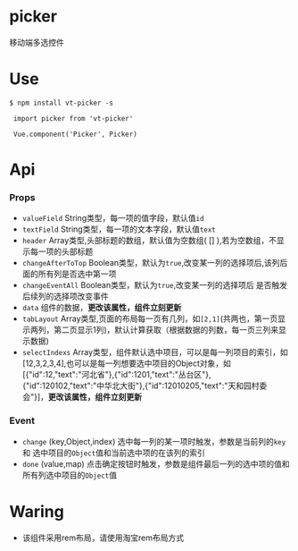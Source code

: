 # picker
移动端多选控件

# Use
```shell
$ npm install vt-picker -s
```

```shell
 import picker from 'vt-picker'
 
 Vue.component('Picker', Picker)
```
 
 
 # Api
 ### Props 
*   `valueField` String类型，每一项的值字段，默认值`id`
*   `textField` String类型，每一项的文本字段，默认值`text`
*   `header` Array类型,头部标题的数组，默认值为空数组( [] ),若为空数组，不显示每一项的头部标题
*   `changeAfterToTop` Boolean类型，默认为`true`,改变某一列的选择项后,该列后面的所有列是否选中第一项
*   `changeEventAll` Boolean类型，默认为`true`,改变某一列的选择项后 是否触发后续列的选择项改变事件
*   `data` 组件的数据，**更改该属性，组件立刻更新**
*   `tabLayout` Array类型,页面的布局每一页有几列，如`[2,1]`(共两也，第一页显示两列，第二页显示1列)，默认计算获取（根据数据的列数，每一页三列来显示数据)
*   `selectIndexs` Array类型，组件默认选中项目，可以是每一列项目的索引，如[12,3,2,3,4],也可以是每一列想要选中项目的Object对象，如[{"id":12,"text":"河北省"},{"id":1201,"text":"丛台区"},{"id":120102,"text":"中华北大街"},{"id":12010205,"text":"天和园村委会"}]，**更改该属性，组件立刻更新**
 ### Event
  *   `change` (key,Object,index) 选中每一列的某一项时触发，参数是当前列的`key`和 选中项目的`Object`值和当前选中项的在该列的索引
  *   `done` (value,map) 点击确定按钮时触发，参数是组件最后一列的选中项的值和所有列选中项目的`Object`值

# Waring
* 该组件采用rem布局，请使用淘宝rem布局方式
